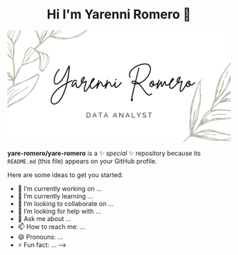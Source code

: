 <div align="center">
  
<h1 align="center"> Hi I'm Yarenni Romero 👋
</div>
  
![Hi](https://github.com/yare-romero/yare-romero/blob/main/canva%20banner.png)


**yare-romero/yare-romero** is a ✨ _special_ ✨ repository because its `README.md` (this file) appears on your GitHub profile.

Here are some ideas to get you started:

- 🔭 I’m currently working on ...
- 🌱 I’m currently learning ...
- 👯 I’m looking to collaborate on ...
- 🤔 I’m looking for help with ...
- 💬 Ask me about ...
- 📫 How to reach me: ...
- 😄 Pronouns: ...
- ⚡ Fun fact: ...
-->
